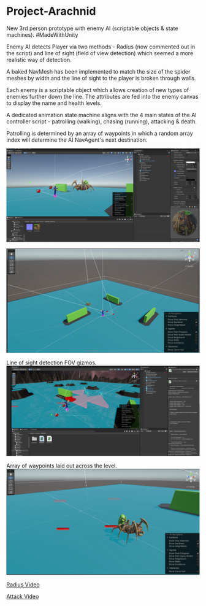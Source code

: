 # Project-Arachnid
New 3rd person prototype with enemy AI (scriptable objects &amp; state machines). #MadeWithUnity

Enemy AI detects Player via two methods - Radius (now commented out in the script) and line of sight (field of view detection) which seemed a more realistic way of detection.

A baked NavMesh has been implemented to match the size of the spider meshes by width and the line of sight to the player is broken through walls. 

Each enemy is a scriptable object which allows creation of new types of enemies further down the line. The attributes are fed into the enemy canvas to display the name and health levels.

A dedicated animation state machine aligns with the 4 main states of the AI controller script - patrolling (walking), chasing (running), attacking & death.

Patrolling is determined by an array of waypoints in which a random array index will determine the AI NavAgent's next destination.



![](Docs/scrn1.png)

![](Docs/scrn2.png)


Line of sight detection FOV gizmos.
![](Docs/scrn3.png)

Array of waypoints laid out across the level.
![](Docs/scrn4.png)


<a href="https://github.com/nhdigital/Project-Arachnid/raw/main/Docs/RadiusVideo.mp4" target=_blank>Radius Video</a>

<a href="https://github.com/nhdigital/Project-Arachnid/raw/main/Docs/AttackVideo.mp4" target=_blank>Attack Video</a>
